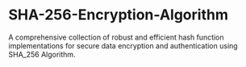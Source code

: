 # SHA-256-Encryption-Algorithm
A comprehensive collection of robust and efficient hash function implementations for secure data encryption and authentication using SHA_256 Algorithm.
